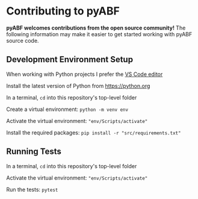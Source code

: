 # Contributing to pyABF

**pyABF welcomes contributions from the open source community!** The following information may make it easier to get started working with pyABF source code.

## Development Environment Setup

When working with Python projects I prefer the [VS Code editor](https://code.visualstudio.com/)

Install the latest version of Python from https://python.org

In a terminal, `cd` into this repository's top-level folder

Create a virtual environment: `python -m venv env`

Activate the virtual environment: `"env/Scripts/activate"`

Install the required packages: `pip install -r "src/requirements.txt"`

## Running Tests

In a terminal, `cd` into this repository's top-level folder

Activate the virtual environment: `"env/Scripts/activate"`

Run the tests: `pytest`